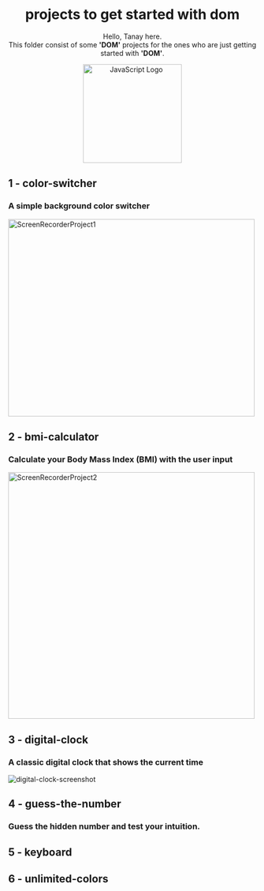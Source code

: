 <div align="center">
  <h1>projects to get started with dom</h1>
  <p>Hello, Tanay here.<br/> This folder consist of some <strong>'DOM'</strong> projects for the ones who are just getting started with <strong>'DOM'</strong>.</p>
  <img src="https://cdn3d.iconscout.com/3d/premium/thumb/javascript-coding-7865742-6308080.png" alt="JavaScript Logo" width="200">
</div>

## 1 - color-switcher 
### A simple background color switcher
<img src="https://github.com/tanaymo7/Javascript/assets/85224711/651f87d6-68c8-4b06-ad4b-0418a761f627" alt="ScreenRecorderProject1" width="500" height="400"><br/>

## 2 - bmi-calculator
### Calculate your Body Mass Index (BMI) with the user input
<img src="https://github.com/tanaymo7/Javascript/assets/85224711/b708fe4d-03c9-4355-bbe1-fda34e83209e" alt="ScreenRecorderProject2" width="500" height="500"><br/>

## 3 - digital-clock
### A classic digital clock that shows the current time
![digital-clock-screenshot](https://github.com/tanaymo7/Javascript/assets/85224711/f532bac9-06a2-40e6-8e61-069842d57790)

## 4 - guess-the-number
### Guess the hidden number and test your intuition.

## 5 - keyboard

## 6 - unlimited-colors
